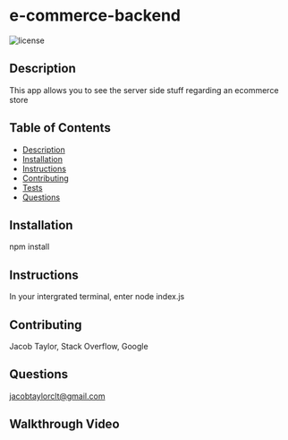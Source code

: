 # e-commerce-backend

  ![license](https://img.shields.io/badge/license-MIT-green)

  ## Description
 This app allows you to see the server side stuff regarding an ecommerce store
 
 ## Table of Contents
 * [Description](#description)
 * [Installation](#installation)
 * [Instructions](#instructions)
 * [Contributing](#contributing)
 * [Tests](#tests)
 * [Questions](#questions)
 
 ## Installation
 npm install
 
 ## Instructions
 In your intergrated terminal, enter node index.js
 
 ## Contributing
 Jacob Taylor, Stack Overflow, Google
 
 ## Questions
 jacobtaylorclt@gmail.com

 ## Walkthrough Video

 